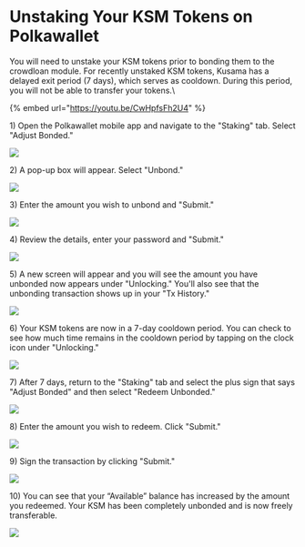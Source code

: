 # Unstaking Your KSM Tokens on Polkawallet

You will need to unstake your KSM tokens prior to bonding them to the crowdloan module. For recently unstaked KSM tokens, Kusama has a delayed exit period (7 days), which serves as cooldown. During this period, you will not be able to transfer your tokens.\


{% embed url="https://youtu.be/CwHpfsFh2U4" %}



1\) Open the Polkawallet mobile app and navigate to the "Staking" tab. Select "Adjust Bonded."&#x20;

![](<../../../../.gitbook/assets/image (15).png>)



2\) A pop-up box will appear. Select "Unbond."&#x20;

![](<../../../../.gitbook/assets/image (6).png>)



3\) Enter the amount you wish to unbond and "Submit."

![](<../../../../.gitbook/assets/image (16).png>)



4\) Review the details, enter your password and "Submit."

![](<../../../../.gitbook/assets/image (18).png>)



5\) A new screen will appear and you will see the amount you have unbonded now appears under "Unlocking." You'll also see that the unbonding transaction shows up in your "Tx History."&#x20;

![](<../../../../.gitbook/assets/image (14).png>)



6\) Your KSM tokens are now in a 7-day cooldown period. You can check to see how much time remains in the cooldown period by tapping on the clock icon under "Unlocking."&#x20;

![](<../../../../.gitbook/assets/image (13) (1).png>)



7\) After 7 days, return to the "Staking" tab and select the plus sign that says "Adjust Bonded" and then select "Redeem Unbonded."

![](<../../../../.gitbook/assets/image (21).png>)



8\) Enter the amount you wish to redeem. Click "Submit."&#x20;

![](<../../../../.gitbook/assets/image (20).png>)



9\) Sign the transaction by clicking "Submit."

![](<../../../../.gitbook/assets/image (10) (1).png>)



10\) You can see that your “Available” balance has increased by the amount you redeemed. Your KSM has been completely unbonded and is now freely transferable.

![](<../../../../.gitbook/assets/image (19).png>)
